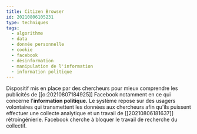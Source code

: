 ```yaml
---
title: Citizen Browser
id: 20210806105231
type: techniques 
tags:
  - algorithme
  - data
  - donnée personnelle
  - cookie
  - facebook
  - désinformation
  - manipulation de l'information
  - information politique 
---
```

Dispositif mis en place par des chercheurs pour mieux comprendre les publicités de [[o:20210807184925]] Facebook notamment en ce qui concerne l'**information politique.**
Le système repose sur des usagers volontaires qui transmettent les données aux chercheurs afin qu'ils puissent effectuer une collecte analytique et un travail de [[20210806181637]] rétroingénierie.
Facebook cherche à bloquer le travail de recherche du collectif.
